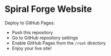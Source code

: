 # Spiral Forge Website

Deploy to GitHub Pages:
- Push this repository
- Go to GitHub repository settings
- Enable GitHub Pages from the `/root` directory
- Enjoy your live site!